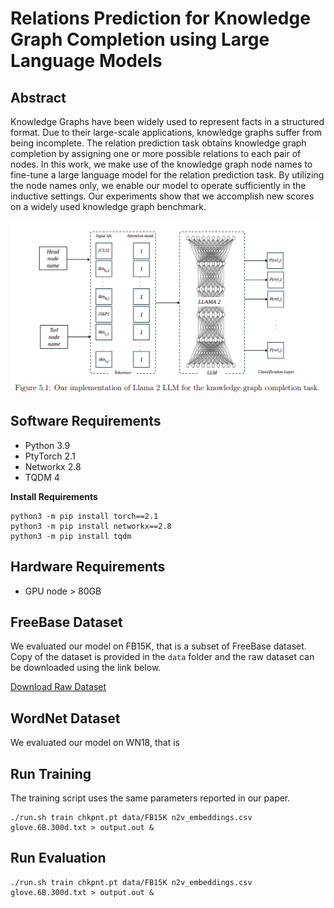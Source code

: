 # Relations Prediction for Knowledge Graph Completion using Large Language Models

## Abstract
Knowledge Graphs have been widely used to represent facts in a structured format. Due to their large-scale applications, knowledge graphs suffer from being incomplete. The relation prediction task obtains knowledge graph completion by assigning one or more possible relations to each pair of nodes. In this work, we make use of the knowledge graph node names to fine-tune a large language model for the relation prediction task. By utilizing the node names only, we enable our model to operate sufficiently in the inductive settings. Our experiments show that we accomplish new scores on a widely used knowledge graph benchmark.

<img src="RPLLM.png" width="500">

## Software Requirements
- Python 3.9
- PtyTorch 2.1
- Networkx 2.8
- TQDM 4

**Install Requirements**
```
python3 -m pip install torch==2.1
python3 -m pip install networkx==2.8
python3 -m pip install tqdm
```

## Hardware Requirements
 - GPU node > 80GB

## FreeBase Dataset

We evaluated our model on FB15K, that is a subset of FreeBase dataset. Copy of the dataset is provided in the `data` folder and the raw dataset can be downloaded using the link below.

[Download Raw Dataset](https://www.microsoft.com/en-us/download/details.aspx?id=52312)

## WordNet Dataset

We evaluated our model on WN18, that is 

## Run Training

The training script uses the same parameters reported in our paper.

```
./run.sh train chkpnt.pt data/FB15K n2v_embeddings.csv glove.6B.300d.txt > output.out &
```

## Run Evaluation

```
./run.sh train chkpnt.pt data/FB15K n2v_embeddings.csv glove.6B.300d.txt > output.out &
```
